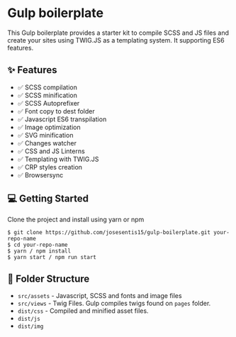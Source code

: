 # Gulp boilerplate

This Gulp boilerplate provides a starter kit to compile SCSS and JS files and create your sites using TWIG.JS as a templating system. It supporting ES6 features.

## :sparkles: Features

- :white_check_mark: SCSS compilation
- :white_check_mark: SCSS minification
- :white_check_mark: SCSS Autoprefixer
- :white_check_mark: Font copy to dest folder
- :white_check_mark: Javascript ES6 transpilation
- :white_check_mark: Image optimization
- :white_check_mark: SVG minification
- :white_check_mark: Changes watcher
- :white_check_mark: CSS and JS Linterns
- :white_check_mark: Templating with TWIG.JS
- :white_check_mark: CRP styles creation
- :white_check_mark: Browsersync

## :computer: Getting Started

Clone the project and install using yarn or npm

```
$ git clone https://github.com/josesentis15/gulp-boilerplate.git your-repo-name
$ cd your-repo-name
$ yarn / npm install
$ yarn start / npm run start
```

## :file_folder: Folder Structure

- `src/assets` - Javascript, SCSS and fonts and image files
- `src/views` - Twig Files. Gulp compiles twigs found on `pages` folder.
- `dist/css` - Compiled and minified asset files.
- `dist/js`
- `dist/img`
